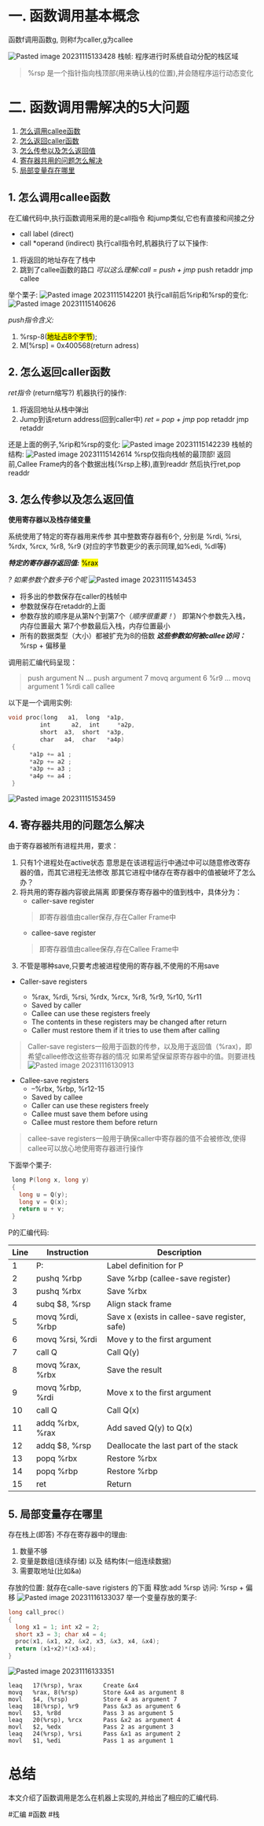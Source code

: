 # 一. 函数调用基本概念

函数f调用函数g, 则称f为caller,g为callee

![Pasted image 20231115133428](https://s2.loli.net/2023/11/16/VLhWTRnwHug2ekU.png)
栈帧: 程序进行时系统自动分配的栈区域
>%rsp 是一个指针指向栈顶部(用来确认栈的位置),并会随程序运行动态变化

# 二. 函数调用需解决的5大问题

1. [怎么调用callee函数](#q1)
2. [怎么返回caller函数](#q2)
3. [怎么传参以及怎么返回值](#q3)
4. [寄存器共用的问题怎么解决](#q4)
5. [局部变量存在哪里](#q5)
<a id="q1"></a>
## 1. 怎么调用callee函数
在汇编代码中,执行函数调用采用的是call指令
和jump类似,它也有直接和间接之分
- call label (direct)
- call *operand (indirect)
执行call指令时,机器执行了以下操作:
1. 将返回的地址存在了栈中
2. 跳到了callee函数的路口
*可以这么理解:call = push + jmp*
	push retaddr
	jmp callee

举个栗子:
![Pasted image 20231115142201](https://s2.loli.net/2023/11/16/uCsXzxO2lLZPq9J.png)
执行call前后%rip和%rsp的变化:
![Pasted image 20231115140626](https://s2.loli.net/2023/11/16/I9dj5Kumw18EoYz.png)

*push指令含义:*
1. %rsp-8(<mark>地址占8个字节</mark>);
2. M[%rsp] = 0x400568(return adress)
<a id="q2"></a>
## 2. 怎么返回caller函数
*ret指令*  (return缩写?)
机器执行的操作:
1. 将返回地址从栈中弹出
2. Jump到该return address(回到caller中)
*ret = pop + jmp*
	pop retaddr
	jmp retaddr

还是上面的例子,%rip和%rsp的变化:
![Pasted image 20231115142239](https://s2.loli.net/2023/11/16/QPA8DXZicRNf6Vt.png)
栈帧的结构:
![Pasted image 20231115142614](https://s2.loli.net/2023/11/16/5OYGJLrSgj98sQB.png)
%rsp仅指向栈帧的最顶部!
返回前,Callee Frame内的各个数据出栈(%rsp上移),直到readdr
然后执行ret,pop readdr
<a id="q3"></a>
## 3. 怎么传参以及怎么返回值

**使用寄存器以及栈存储变量**

系统使用了特定的寄存器用来传参
其中整数寄存器有6个, 分别是 %rdi, %rsi, %rdx, %rcx, %r8, %r9
(对应的字节数更少的表示同理,如%edi, %dl等)

***特定的寄存器存返回值:*** <mark>%rax</mark>

*? 如果参数个数多于6个呢*
![Pasted image 20231115143453](https://s2.loli.net/2023/11/16/DYHx1cLkGqBmyaF.png)
- 将多出的参数保存在caller的栈帧中
- 参数就保存在retaddr的上面
- 参数存放的顺序是从第N个到第7个（*顺序很重要！*）
	即第N个参数先入栈，内存位置最大
	第7个参数最后入栈，内存位置最小
- 所有的数据类型（大小）都被扩充为8的倍数
***这些参数如何被callee访问：*** %rsp + 偏移量

调用前汇编代码呈现：
>push argument N
>...
>push argument 7
>movq  argument 6 %r9
>...
>movq argument 1 %rdi
>call callee

以下是一个调用实例:
```c
void proc(long   a1,  long  *a1p,
         int      a2,  int     *a2p,
         short  a3,  short  *a3p,
         char   a4,  char   *a4p)
 {
	  *a1p += a1 ;
	  *a2p += a2 ;
	  *a3p += a3 ;
	  *a4p += a4 ;
 }
```
![Pasted image 20231115153459](https://s2.loli.net/2023/11/16/2ehb5HV1oQJa8ST.png)
<a id="q4"></a>
## 4. 寄存器共用的问题怎么解决
由于寄存器被所有进程共用，要求：
1. 只有1个进程处在active状态
	意思是在该进程运行中通过中可以随意修改寄存器的值，而其它进程无法修改
	那其它进程中储存在寄存器中的值被破坏了怎么办？
2. 将共用的寄存器内容彼此隔离
	即要保存寄存器中的值到栈中，具体分为：
	- caller-save register
	>即寄存器值由caller保存,存在Caller Frame中
	- callee-save register
	>即寄存器值由callee保存,存在Callee Frame中
3. 不管是哪种save,只要考虑被进程使用的寄存器,不使用的不用save

- Caller-save registers

	- %rax, %rdi, %rsi, %rdx, %rcx, %r8, %r9, %r10, %r11
	- Saved by caller
	- Callee can use these registers freely
	- The contents in these registers may be changed after return
	- Caller must restore them if it tries to use them after calling
>Caller-save registers一般用于函数的传参，以及用于返回值（%rax)，即希望callee修改这些寄存器的情况 
> 如果希望保留原寄存器中的值。则要进栈
![Pasted image 20231116130913](https://s2.loli.net/2023/11/16/oJA5T1X4L9Ctbpv.png)
- Callee-save registers
	- –%rbx, %rbp, %r12-15
	- Saved by callee
	- Caller can use these registers freely
	- Callee must save them before using
	- Callee must restore them before return
>callee-save registers一般用于确保caller中寄存器的值不会被修改,使得callee可以放心地使用寄存器进行操作

下面举个栗子:
```c
 long P(long x, long y)
 {
   long u = Q(y);
   long v = Q(x);
   return u + v;
 }
```
P的汇编代码:

| Line | Instruction | Description                                      |
|------|-------------|--------------------------------------------------|
| 1    | P:          | Label definition for P                            |
| 2    | pushq %rbp   | Save %rbp (callee-save register)                  |
| 3    | pushq %rbx   | Save %rbx                                        |
| 4    | subq $8, %rsp | Align stack frame                             |
| 5    | movq %rdi, %rbp | Save x (exists in callee-save register, safe)  |
| 6    | movq %rsi, %rdi | Move y to the first argument                     |
| 7    | call Q        | Call Q(y)                                         |
| 8    | movq %rax, %rbx | Save the result                                   |
| 9    | movq %rbp, %rdi | Move x to the first argument                     |
| 10   | call Q        | Call Q(x)                                         |
| 11   | addq %rbx, %rax | Add saved Q(y) to Q(x)                            |
| 12   | addq $8, %rsp | Deallocate the last part of the stack            |
| 13   | popq %rbx    | Restore %rbx                                     |
| 14   | popq %rbp    | Restore %rbp                                     |
| 15   | ret          | Return                                           |

<a id="q5"></a>
## 5. 局部变量存在哪里

存在栈上(即答)
不存在寄存器中的理由:
1. 数量不够
2. 变量是数组(连续存储) 以及 结构体(一组连续数据)
3. 需要取地址(比如&a)

存放的位置: 就存在calle-save rigisters 的下面
释放:add %rsp
访问: %rsp + 偏移
![Pasted image 20231116133037](https://s2.loli.net/2023/11/16/BDLoSgMh9WPGYId.png)
举一个变量存放的栗子:
```c
long call_proc()
{
  long x1 = 1; int x2 = 2;
  short x3 = 3; char x4 = 4;
  proc(x1, &x1, x2, &x2, x3, &x3, x4, &x4);
  return (x1+x2)*(x3-x4);
}
```
![Pasted image 20231116133351](https://s2.loli.net/2023/11/16/JkqD1vGtLAumoHX.png)
```
leaq   17(%rsp), %rax      Create &x4
movq   %rax, 8(%rsp)       Store &x4 as argument 8
movl   $4, (%rsp)          Store 4 as argument 7
leaq   18(%rsp), %r9       Pass &x3 as argument 6
movl   $3, %r8d            Pass 3 as argument 5
leaq   20(%rsp), %rcx      Pass &x2 as argument 4
movl   $2, %edx            Pass 2 as argument 3
leaq   24(%rsp), %rsi      Pass &x1 as argument 2
movl   $1, %edi            Pass 1 as argument 1
```

# 总结
本文介绍了函数调用是怎么在机器上实现的,并给出了相应的汇编代码.

#汇编 #函数 #栈
